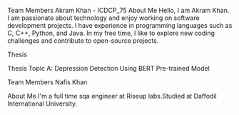 Team Members
Akram Khan - ICDCP_75
About Me
Hello, I am Akram Khan. I am passionate about technology and enjoy working on software development projects. I have experience in programming languages such as C, C++, Python, and Java. In my free time, I like to explore new coding challenges and contribute to open-source projects.

Thesis

Thesis Topic A: Depression Detection Using BERT Pre-trained Model

Team Members
Nafis Khan

About Me
I'm a full time sqa engineer at Riseup labs.Studied at Daffodil International University.
